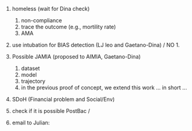 1. homeless (wait for Dina check)
	1. non-compliance 
	2. trace the outcome (e.g., mortility rate)
	3. AMA 

3. use intubation for BIAS detection (LJ leo and Gaetano-Dina) / NO
	1. 

5. Possible JAMIA (proposed to AIMIA, Gaetano-Dina)
	1. dataset 
	2. model 
	3. trajectory 
	4. in the previous proof of concept, we extend this work ... in short ... 

6. SDoH (Financial problem and Social/Env)


7. check if it is possible PostBac / 


8. email to Julian: 